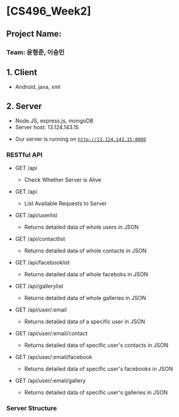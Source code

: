 # [CS496_Week2]
## Project Name: 
### Team: 윤형준, 이승민

## 1. Client
- Android, java, xml

## 2. Server
- Node.JS, express.js, mongoDB
- Server host: 13.124.143.15

<!--
Install dependencies:
```bash
$ npm install
```

Run server:
```bash
$ node app.js
```
-->

- Our server is running on [`http://13.124.143.15:8080`](http://13.124.143.15:8080)

### RESTful API
- GET /api
    - Check Whether Server is Alive

- GET /api
    - List Available Requests to Server

- GET /api/userlist
    - Returns detailed data of whole users in JSON

- GET /api/contactlist
    - Returns detailed data of whole contacts in JSON

- GET /api/facebooklist
    - Returns detailed data of whole faceboks in JSON

- GET /api/gallerylist
    - Returns detailed data of whole galleries in JSON

- GET /api/user/:email
    - Returns detailed data of a specific user in JSON

- GET /api/user/:email/contact
    - Returns detailed data of specific user's contacts in JSON

- GET /api/user/:email/facebook
    - Returns detailed data of specific user's facebooks in JSON

- GET /api/user/:email/gallery
    - Returns detailed data of specific user's galleries in JSON


### Server Structure
